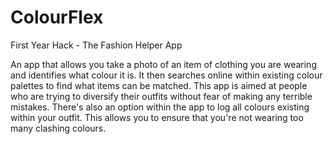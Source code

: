 # ColourFlex
First Year Hack - The Fashion Helper App


An app that allows you take a photo of an item of clothing you are wearing and identifies what colour it is. It then searches online within existing colour palettes to find what items can be matched. This app is aimed at people who are trying to diversify their outfits without fear of making any terrible mistakes. There's also an option within the app to log all colours existing within your outfit. This allows you to ensure that you're not wearing too many clashing colours.
